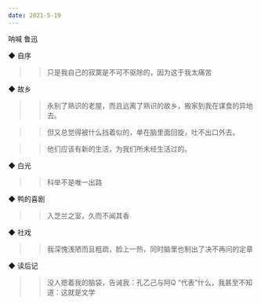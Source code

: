 ```yaml
---
date: 2021-5-19
---
```


呐喊
鲁迅


◆ 自序

>> 只是我自己的寂寞是不可不驱除的，因为这于我太痛苦

◆ 故乡

>> 永别了熟识的老屋，而且远离了熟识的故乡，搬家到我在谋食的异地去。

>> 但又总觉得被什么挡着似的，单在脑里面回旋，吐不出口外去。

>> 他们应该有新的生活，为我们所未经生活过的。

◆ 白光

>> 科举不是唯一出路

◆ 鸭的喜剧

>> 入芝兰之室，久而不闻其香

◆ 社戏

>> 我深愧浅陋而且粗疏，脸上一热，同时脑里也制出了决不再问的定章

◆ 读后记

>> 没人摁着我的脑袋，告诫我：孔乙己与阿Q “代表”什么，我甚至不知道：这就是文学